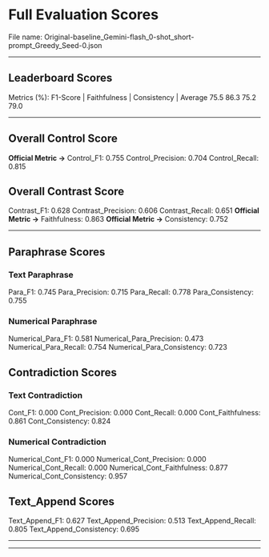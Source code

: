 # Full Evaluation Scores

File name: Original-baseline_Gemini-flash_0-shot_short-prompt_Greedy_Seed-0.json


---

## Leaderboard Scores

Metrics (%): F1-Score | Faithfulness | Consistency | Average
                75.5        86.3          75.2        79.0

---

## Overall Control Score

**Official Metric ->** Control_F1: 0.755
Control_Precision: 0.704
Control_Recall: 0.815

## Overall Contrast Score

Contrast_F1: 0.628
Contrast_Precision: 0.606
Contrast_Recall: 0.651
**Official Metric ->** Faithfulness: 0.863
**Official Metric ->** Consistency: 0.752

---


## Paraphrase Scores


### Text Paraphrase

Para_F1: 0.745
Para_Precision: 0.715
Para_Recall: 0.778
Para_Consistency: 0.755


### Numerical Paraphrase

Numerical_Para_F1: 0.581
Numerical_Para_Precision: 0.473
Numerical_Para_Recall: 0.754
Numerical_Para_Consistency: 0.723


## Contradiction Scores


### Text Contradiction

Cont_F1: 0.000
Cont_Precision: 0.000
Cont_Recall: 0.000
Cont_Faithfulness: 0.861
Cont_Consistency: 0.824


### Numerical Contradiction

Numerical_Cont_F1: 0.000
Numerical_Cont_Precision: 0.000
Numerical_Cont_Recall: 0.000
Numerical_Cont_Faithfulness: 0.877
Numerical_Cont_Consistency: 0.957


## Text_Append Scores

Text_Append_F1: 0.627
Text_Append_Precision: 0.513
Text_Append_Recall: 0.805
Text_Append_Consistency: 0.695

---


---

